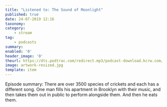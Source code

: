 ```yaml
---
title: "Listened to: The Sound of Moonlight"
published: true
date: 24-07-2019 12:16
taxonomy:
category:
	- stream
tag:
	- podcasts
summary:
enabled: '0'
header_image: '0'
theurl: https://dts.podtrac.com/redirect.mp3/podcast-download.kcrw.com/kcrw/audio/podcast/etc/nw/KCRW-nocturne-the_sound_of_moonlight-190709.mp3
image: artwork-resized.jpg
template: item
---
```

 
Episode summary: There are over 3500 species of crickets and each has a different song. One man fills his apartment in Brooklyn with their music, and then takes them out in public to perform alongside them. And then he eats them.
